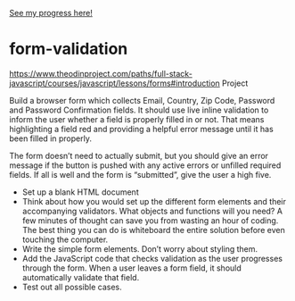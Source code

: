 [See my progress here!](https://TYLPHE.github.io/form-validation/)

# form-validation
https://www.theodinproject.com/paths/full-stack-javascript/courses/javascript/lessons/forms#introduction
Project

Build a browser form which collects Email, Country, Zip Code, Password and Password Confirmation fields. It should use live inline validation to inform the user whether a field is properly filled in or not. That means highlighting a field red and providing a helpful error message until it has been filled in properly.

The form doesn’t need to actually submit, but you should give an error message if the button is pushed with any active errors or unfilled required fields. If all is well and the form is “submitted”, give the user a high five.

* Set up a blank HTML document
* Think about how you would set up the different form elements and their accompanying validators. What objects and functions will you need? A few minutes of thought can save you from wasting an hour of coding. The best thing you can do is whiteboard the entire solution before even touching the computer.
* Write the simple form elements. Don’t worry about styling them.
* Add the JavaScript code that checks validation as the user progresses through the form. When a user leaves a form field, it should automatically validate that field.
* Test out all possible cases.
